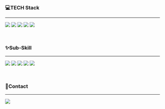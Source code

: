 <h3 align="left"><b>💻TECH Stack</b></h3>
<hr/>
<p align="left">
<img src="https://img.shields.io/badge/JavaScript-F7DF1E?style=flat-square&logo=JavaScript&logoColor=white">
<img src="https://img.shields.io/badge/HTML5-E34F26?style=flat-square&logo=HTML5&logoColor=white">
<img src="https://img.shields.io/badge/CSS3-1572B6?style=flat-square&logo=CSS3&logoColor=white">
<img src="https://img.shields.io/badge/React-61DAFB?style=flat-square&logo=React&logoColor=white">
<img src="https://img.shields.io/badge/Redux-764ABC?style=flat-square&logo=Redux&logoColor=white">
</p>
<br/>   
<h3 align="left"><b>✨Sub-Skill</b></h3>
<hr/>
<p align="left">
<img src="https://img.shields.io/badge/Adobe Photoshop-31A8FF?style=flat-square&logo=Adobe Photoshop&logoColor=white">
<img src="https://img.shields.io/badge/Adobe Illustrator-FF9A00?style=flat-square&logo=Adobe Illustrator&logoColor=white">
<img src="https://img.shields.io/badge/Adobe XD-FF61F6?style=flat-square&logo=Adobe XD&logoColor=white">
<img src="https://img.shields.io/badge/Adobe InDesign-FF3366?style=flat-square&logo=Adobe InDesign&logoColor=white">
<img src="https://img.shields.io/badge/Adobe Premiere Pro-360D3A?style=flat-square&logo=Adobe Premiere Pro&logoColor=white">
</p>
<br/>
<h3 align="left"><b>📱Contact</b></h3>
<hr/>
<p align="left">
<a href="mailto:leeah0913@gmail.com"><img src="https://img.shields.io/badge/leeah0913@gmamil.com-EA4335?style=flat-square&logo=Gmail&logoColor=white&link=mailto:leeah0913@gmail.com"/></a>
</p>
